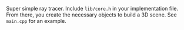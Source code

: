 Super simple ray tracer. Include `lib/core.h` in your implementation file. From there, you create the necessary
objects to build a 3D scene. See `main.cpp` for an example.